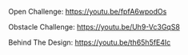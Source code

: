 Open Challenge:
https://youtu.be/fpfA6wpodOs

Obstacle Challenge:
https://youtu.be/Uh9-Vc3GqS8

Behind The Design:
https://youtu.be/th65h5fE4Ic
